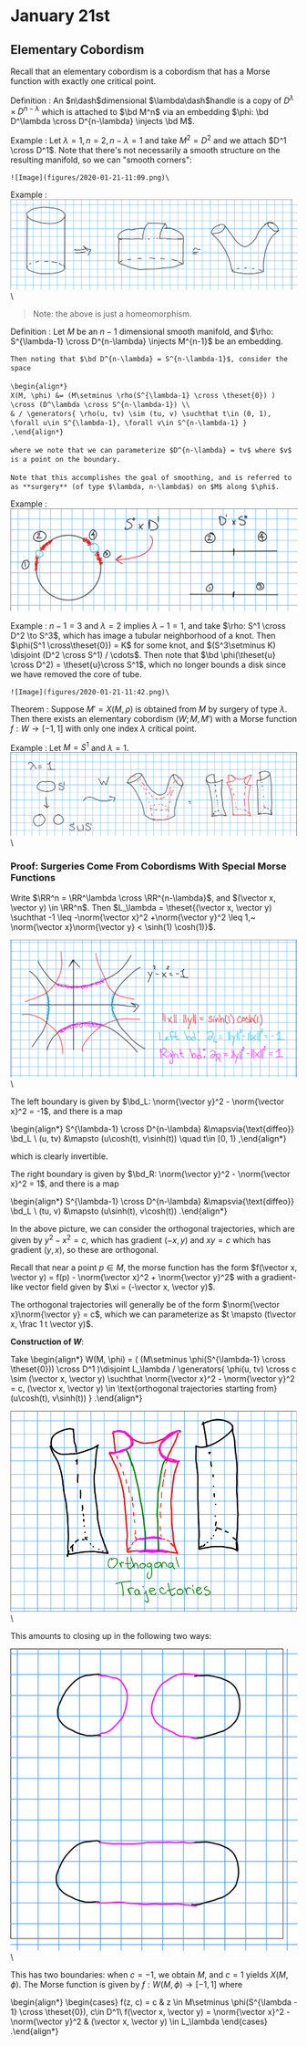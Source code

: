 # January 21st

## Elementary Cobordism

Recall that an elementary cobordism is a cobordism that has a Morse function with exactly one critical point.

Definition
: An $n\dash$dimensional $\lambda\dash$handle is a copy of $D^{\lambda} \times D^{n-\lambda}$ which is attached to $\bd M^n$ via an embedding $\phi: \bd D^\lambda \cross D^{n-\lambda} \injects \bd M$.

Example
:   Let $\lambda = 1, n = 2, n-\lambda = 1$ and take $M^2 = D^2$ and we attach $D^1 \cross D^1$.
    Note that there's not necessarily a smooth structure on the resulting manifold, so we can "smooth corners":

    ![Image](figures/2020-01-21-11:09.png)\

Example
: ![Image](figures/2020-01-21-11:12.png)\

> Note: the above is just a homeomorphism.

Definition
:   Let $M$ be an $n-1$ dimensional smooth manifold, and $\rho: S^{\lambda-1} \cross D^{n-\lambda} \injects M^{n-1}$ be an embedding.

    Then noting that $\bd D^{n-\lambda} = S^{n-\lambda-1}$, consider the space

    \begin{align*}
    X(M, \phi) &= (M\setminus \rho(S^{\lambda-1} \cross \theset{0}) ) \cross (D^\lambda \cross S^{n-\lambda-1}) \\
    & / \generators{ \rho(u, tv) \sim (tu, v) \suchthat t\in (0, 1), \forall u\in S^{\lambda-1}, \forall v\in S^{n-\lambda-1} }
    ,\end{align*}

    where we note that we can parameterize $D^{n-\lambda} = tv$ where $v$ is a point on the boundary.

    Note that this accomplishes the goal of smoothing, and is referred to as **surgery** (of type $\lambda, n-\lambda$) on $M$ along $\phi$.

Example
: ![Image](figures/2020-01-21-11:30.png)

Example
:   $n-1 = 3$ and $\lambda = 2$ implies $\lambda-1 = 1$, and take $\rho: S^1 \cross D^2 \to S^3$, which has image a tubular neighborhood of a knot.
    Then $\phi(S^1 \cross\theset{0}) = K$ for some knot, and $(S^3\setminus K) \disjoint (D^2 \cross S^1) / \cdots$.
    Then note that $\bd \phi(\theset{u} \cross D^2) = \theset{u}\cross S^1$, which no longer bounds a disk since we have removed the core of tube.

    ![Image](figures/2020-01-21-11:42.png)\

Theorem
:   Suppose $M' = X(M, \rho)$ is obtained from $M$ by surgery of type $\lambda$.
    Then there exists an elementary cobordism $(W; M, M')$ with a Morse function $f: W \to [-1, 1]$ with only one index $\lambda$ critical point.

Example
:   Let $M=S^1$ and $\lambda = 1$.
    ![Image](figures/2020-01-21-11:49.png)\

### Proof: Surgeries Come From Cobordisms With Special Morse Functions

Write $\RR^n = \RR^\lambda \cross \RR^{n-\lambda}$, and $(\vector x, \vector y) \in \RR^n$.
Then $L_\lambda = \theset{(\vector x, \vector y) \suchthat -1 \leq -\norm{\vector x}^2 +\norm{\vector y}^2 \leq 1,~ \norm{\vector x}\norm{\vector y} < \sinh(1) \cosh(1)}$.

![Image](figures/2020-01-21-11:54.png)\

The left boundary is given by $\bd_L: \norm{\vector y}^2 - \norm{\vector x}^2 = -1$, and there is a map

\begin{align*}
S^{\lambda-1} \cross D^{n-\lambda} &\mapsvia{\text{diffeo}} \bd_L \\
(u, tv) &\mapsto (u\cosh(t), v\sinh(t)) \quad t\in [0, 1)
,\end{align*}

which is clearly invertible.

The right boundary is given by $\bd_R: \norm{\vector y}^2 - \norm{\vector x}^2 = 1$, and there is a map

\begin{align*}
S^{\lambda-1} \cross D^{n-\lambda} &\mapsvia{\text{diffeo}} \bd_L \\
(tu, v) &\mapsto (u\sinh(t), v\cosh(t))
.\end{align*}

In the above picture, we can consider the orthogonal trajectories, which are given by $y^2 - x^2 = c$, which has gradient $(-x, y)$ and $xy = c$ which has gradient $(y, x)$, so these are orthogonal.

Recall that near a point $p\in M$, the morse function has the form $f(\vector x, \vector y) = f(p) - \norm{\vector x}^2 + \norm{\vector y}^2$ with a gradient-like vector field given by $\xi = (-\vector x, \vector y)$.

The orthogonal trajectories will generally be of the form $\norm{\vector x}\norm{\vector y} = c$, which we can parameterize as $t \mapsto (t\vector x, \frac 1 t \vector y)$.

**Construction of $W$**:

Take
\begin{align*}
W(M, \phi) = ( (M\setminus \phi(S^{\lambda-1} \cross \theset{0})) \cross D^1 )\disjoint L_\lambda / \generators{ \phi(u, tv) \cross c \sim (\vector x, \vector y) \suchthat \norm{\vector x}^2 - \norm{\vector y}^2 = c, (\vector x, \vector y) \in \text{orthogonal trajectories starting from} (u\cosh(t), v\sinh(t)) }
.\end{align*}

![Image](figures/2020-01-21-12:10.png)\

This amounts to closing up in the following two ways:

![Image](figures/2020-01-21-12:14.png)\

This has two boundaries: when $c = -1$, we obtain $M$, and $c=1$ yields $X(M, \phi)$.
The Morse function is given by $f: W(M, \phi) \to [-1, 1]$ where

\begin{align*}
\begin{cases}
f(z, c) = c & z \in M\setminus \phi(S^{\lambda - 1} \cross \theset{0}), c\in D^1\\
f(\vector x, \vector y) = \norm{\vector x}^2 - \norm{\vector y}^2 & (\vector x, \vector y) \in L_\lambda
\end{cases}
.\end{align*}
